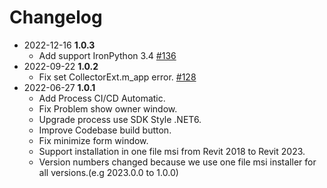 # Changelog
- 2022-12-16 **1.0.3**
  - Add support IronPython 3.4 [#136](https://github.com/architecture-building-systems/revitpythonshell/pull/136)
- 2022-09-22 **1.0.2**
  - Fix set CollectorExt.m_app error. [#128](https://github.com/architecture-building-systems/revitpythonshell/pull/128)
- 2022-06-27 **1.0.1**
  - Add Process CI/CD Automatic.
  - Fix Problem show owner window.
  - Upgrade process use SDK Style .NET6.
  - Improve Codebase build button.
  - Fix minimize form window.
  - Support installation in one file msi from Revit 2018 to Revit 2023.
  - Version numbers changed because we use one file msi installer for all versions.(e.g 2023.0.0 to 1.0.0)

